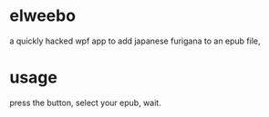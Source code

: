 # elweebo
a quickly hacked wpf app to add  japanese furigana to an epub file,

# usage
press the button, select your epub, wait.

